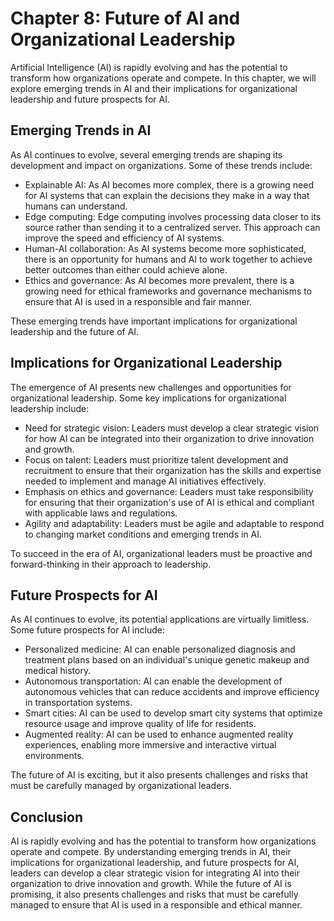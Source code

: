 Chapter 8: Future of AI and Organizational Leadership
=====================================================

Artificial Intelligence (AI) is rapidly evolving and has the potential to transform how organizations operate and compete. In this chapter, we will explore emerging trends in AI and their implications for organizational leadership and future prospects for AI.

Emerging Trends in AI
---------------------

As AI continues to evolve, several emerging trends are shaping its development and impact on organizations. Some of these trends include:

* Explainable AI: As AI becomes more complex, there is a growing need for AI systems that can explain the decisions they make in a way that humans can understand.
* Edge computing: Edge computing involves processing data closer to its source rather than sending it to a centralized server. This approach can improve the speed and efficiency of AI systems.
* Human-AI collaboration: As AI systems become more sophisticated, there is an opportunity for humans and AI to work together to achieve better outcomes than either could achieve alone.
* Ethics and governance: As AI becomes more prevalent, there is a growing need for ethical frameworks and governance mechanisms to ensure that AI is used in a responsible and fair manner.

These emerging trends have important implications for organizational leadership and the future of AI.

Implications for Organizational Leadership
------------------------------------------

The emergence of AI presents new challenges and opportunities for organizational leadership. Some key implications for organizational leadership include:

* Need for strategic vision: Leaders must develop a clear strategic vision for how AI can be integrated into their organization to drive innovation and growth.
* Focus on talent: Leaders must prioritize talent development and recruitment to ensure that their organization has the skills and expertise needed to implement and manage AI initiatives effectively.
* Emphasis on ethics and governance: Leaders must take responsibility for ensuring that their organization's use of AI is ethical and compliant with applicable laws and regulations.
* Agility and adaptability: Leaders must be agile and adaptable to respond to changing market conditions and emerging trends in AI.

To succeed in the era of AI, organizational leaders must be proactive and forward-thinking in their approach to leadership.

Future Prospects for AI
-----------------------

As AI continues to evolve, its potential applications are virtually limitless. Some future prospects for AI include:

* Personalized medicine: AI can enable personalized diagnosis and treatment plans based on an individual's unique genetic makeup and medical history.
* Autonomous transportation: AI can enable the development of autonomous vehicles that can reduce accidents and improve efficiency in transportation systems.
* Smart cities: AI can be used to develop smart city systems that optimize resource usage and improve quality of life for residents.
* Augmented reality: AI can be used to enhance augmented reality experiences, enabling more immersive and interactive virtual environments.

The future of AI is exciting, but it also presents challenges and risks that must be carefully managed by organizational leaders.

Conclusion
----------

AI is rapidly evolving and has the potential to transform how organizations operate and compete. By understanding emerging trends in AI, their implications for organizational leadership, and future prospects for AI, leaders can develop a clear strategic vision for integrating AI into their organization to drive innovation and growth. While the future of AI is promising, it also presents challenges and risks that must be carefully managed to ensure that AI is used in a responsible and ethical manner.
